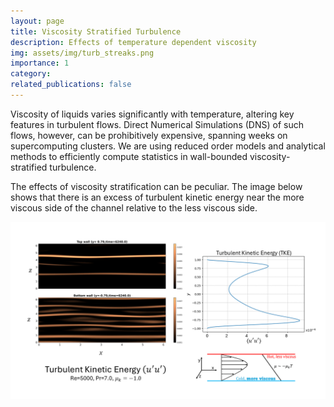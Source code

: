 ```yaml
---
layout: page
title: Viscosity Stratified Turbulence
description: Effects of temperature dependent viscosity 
img: assets/img/turb_streaks.png
importance: 1
category: 
related_publications: false
---
```


Viscosity of liquids varies significantly with temperature, altering key features in turbulent flows. Direct Numerical Simulations (DNS) of such flows, however,
can be prohibitively expensive, spanning weeks on supercomputing clusters. We are using reduced order models and analytical methods to efficiently compute statistics in 
wall-bounded viscosity-stratified turbulence. 

The effects of viscosity stratification can be peculiar. The image below shows that there is an excess of turbulent kinetic energy near the more viscous side of the channel relative to the less viscous side. 

![vsf_TKE](/assets/img/vsf_micro.png)





